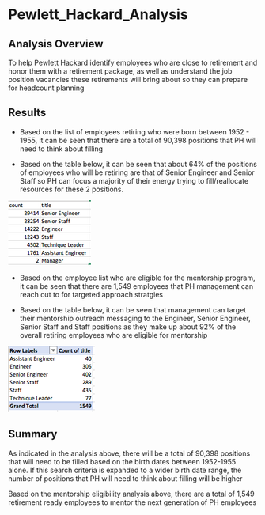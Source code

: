 # Pewlett_Hackard_Analysis
## Analysis Overview
To help Pewlett Hackard identify employees who are close to retirement and honor them with a retirement package, as well as understand the job position vacancies these retirements will bring about so they can prepare for headcount planning 

## Results

* Based on the list of employees retiring who were born between 1952 - 1955, it can be seen that there are a total of 90,398 positions that PH will need to think about filling

* Based on the table below, it can be seen that about 64% of the positions of employees who will be retiring are that of Senior Engineer and Senior Staff so PH can focus a majority of their energy trying to fill/reallocate resources for these 2 positions.

![Retiring Employees by Title](Data/retiring_by_title.png)

* Based on the employee list who are eligible for the mentorship program, it can be seen that there are 1,549 employees that PH management can reach out to for targeted approach stratgies

* Based on the table below, it can be seen that management can target their mentorship outreach messaging to the Engineer, Senior Engineer, Senior Staff and Staff positions as they make up about 92% of the overall retiring employees who are eligible for mentorship

![Mentorship Eligibility List by Title](Data/mentorship_eligibility_by_title.png)

## Summary
As indicated in the analysis above, there will be a total of 90,398 positions that will need to be filled based on the birth dates between 1952-1955 alone. If this search criteria is expanded to a wider birth date range, the number of positions that PH will need to think about filling will be higher

Based on the mentorship eligibility analysis above, there are a total of 1,549 retirement ready employees to mentor the next generation of PH employees
